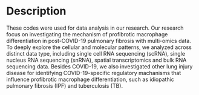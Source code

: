 # Description
These codes were used for data analysis in our research. Our research focus on investigating the mechanism of profibrotic macrophage differentiation in post-COVID-19 pulmonary fibrosis with multi-omics data. To deeply explore the cellular and molecular patterns, we analyzed across distinct data type, including single cell RNA sequencing (scRNA), single nucleus RNA sequencing (snRNA), spatial transcriptomics and bulk RNA sequencing data. Besides COVID-19, we also investigated other lung injury disease for identifying COVID-19-specific regulatory machanisms that influence profibrotic macrophage differentiation, such as idiopathic pulmonary fibrosis (IPF) and tuberculosis (TB).
